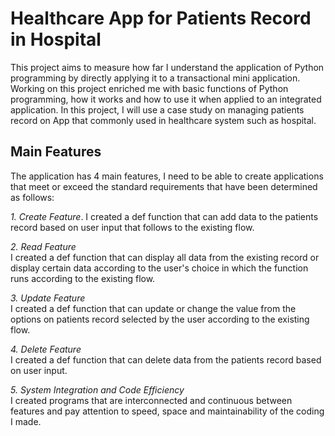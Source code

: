 # Healthcare App for Patients Record in Hospital

This project aims to measure how far I understand the application of Python programming by directly applying it to a transactional mini application. Working on this project enriched me with basic functions of Python programming, how it works and how to use it when applied to an integrated application. In this project, I will use a case study on managing patients record on App that commonly used in healthcare system such as hospital.  

## Main Features

The application has 4 main features, I need to be able to create applications that meet or exceed the standard requirements that have been determined as follows:

*1. Create Feature*. 
I created a def function that can add data to the patients record based on user input that follows to the existing flow.

*2. Read Feature*  
I created a def function that can display all data from the existing record or display certain data according to the user's choice in which the function runs according to the existing flow.

*3. Update Feature*  
I created a def function that can update or change the value from the options on patients record selected by the user according to the existing flow.

*4. Delete Feature*  
I created a def function that can delete data from the patients record based on user input.

*5. System Integration and Code Efficiency*  
I created programs that are interconnected and continuous between features and pay attention to speed, space and maintainability of the coding I made.
